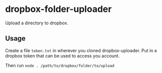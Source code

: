 # dropbox-folder-uploader
Upload a directory to dropbox.

## Usage

Create a file `token.txt` in wherever you cloned dropbox-uploader. Put in a dropbox token that can be used to access you account.

Then run `node . /path/to/dropbox/folder/to/upload`
